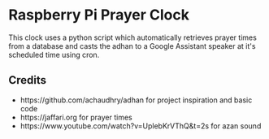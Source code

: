 # Raspberry Pi Prayer Clock

This clock uses a python script which automatically retrieves prayer times from a database and casts the adhan to a Google Assistant speaker at it's scheduled time using cron.


## Credits
<ul>
<li>https://github.com/achaudhry/adhan for project inspiration and basic code</li>
<li>https://jaffari.org for prayer times</li>
<li>https://www.youtube.com/watch?v=UplebKrVThQ&t=2s for azan sound</li>
</ul>
